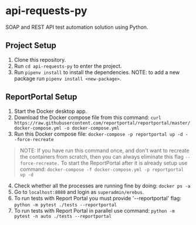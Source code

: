 # api-requests-py
SOAP and REST API test automation solution using Python.

## Project Setup

1. Clone this repository.
2. Run `cd api-requests-py` to enter the project.
3. Run `pipenv install` to install the dependencies.
   NOTE: to add a new package run `pipenv install <new-package>`.

## ReportPortal Setup

1. Start the Docker desktop app.
2. Download the Docker compose file from this command:
`curl https://raw.githubusercontent.com/reportportal/reportportal/master/docker-compose.yml -o docker-compose.yml`
3. Run this Docker compose file:
`docker-compose -p reportportal up -d --force-recreate`
>NOTE: If you have run this command once, and don't want to recreate the containers from scratch, then you can always eliminate this flag `--force-recreate.`
> To start the ReportPortal after it is already setup use command: `docker-compose -f docker-compose.yml -p reportportal up -d`
4. Check whether all the processes are running fine by doing: `docker ps -a`
5. Go to `localhost:8080` and login as `superadmin/erebus`.
6. To run tests with Report Portal you must provide '--reportportal' flag: `python -m pytest ./tests --reportportal`
7. To run tests with Report Portal in parallel use command: `python -m pytest -n auto ./tests --reportportal`
